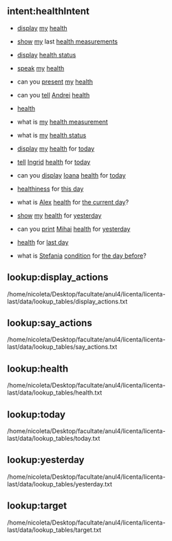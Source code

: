 ## intent:healthIntent
- [display](display_actions) [my](target) [health](health)
- [show](display_actions) [my](target) last [health measurements](health)
- [display](display_actions) [health status](health)
- [speak](say_actions) [my](target) [health](health)
- can you [present](display_actions) [my](target) [health](health)
- can you [tell](say_actions) [Andrei](target) [health](health)
- [health](health)
- what is [my](target) [health measurement](health)
- what is [my](target) [health status](health)

- [display](display_actions) [my](target) [health](health) for [today](today)
- [tell](say_actions) [Ingrid](target) [health](health) for [today](today)
- can you [display](display_actions) [Ioana](target) [health](health) for [today](today)
- [healthiness](health) for [this day](today)
- what is [Alex](target) [health](health) for [the current day](today)?

- [show](display_actions) [my](target) [health](health) for [yesterday](yesterday)
- can you [print](display_actions) [Mihai](target) [health](health) for [yesterday](yesterday)
- [health](health) for [last day](yesterday)
- what is [Stefania](target) [condition](health) for [the day before](yesterday)?

## lookup:display_actions
/home/nicoleta/Desktop/facultate/anul4/licenta/licenta-last/data/lookup_tables/display_actions.txt
## lookup:say_actions
/home/nicoleta/Desktop/facultate/anul4/licenta/licenta-last/data/lookup_tables/say_actions.txt
## lookup:health
/home/nicoleta/Desktop/facultate/anul4/licenta/licenta-last/data/lookup_tables/health.txt
## lookup:today
/home/nicoleta/Desktop/facultate/anul4/licenta/licenta-last/data/lookup_tables/today.txt
## lookup:yesterday
/home/nicoleta/Desktop/facultate/anul4/licenta/licenta-last/data/lookup_tables/yesterday.txt
## lookup:target
/home/nicoleta/Desktop/facultate/anul4/licenta/licenta-last/data/lookup_tables/target.txt

